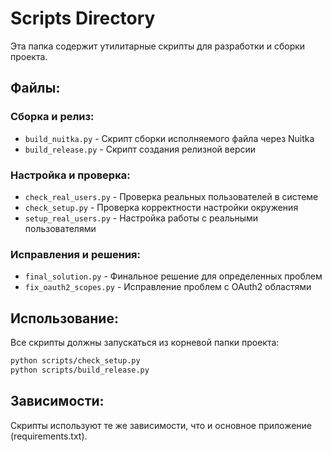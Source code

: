 # Scripts Directory

Эта папка содержит утилитарные скрипты для разработки и сборки проекта.

## Файлы:

### Сборка и релиз:
- `build_nuitka.py` - Скрипт сборки исполняемого файла через Nuitka
- `build_release.py` - Скрипт создания релизной версии

### Настройка и проверка:
- `check_real_users.py` - Проверка реальных пользователей в системе
- `check_setup.py` - Проверка корректности настройки окружения
- `setup_real_users.py` - Настройка работы с реальными пользователями

### Исправления и решения:
- `final_solution.py` - Финальное решение для определенных проблем
- `fix_oauth2_scopes.py` - Исправление проблем с OAuth2 областями

## Использование:

Все скрипты должны запускаться из корневой папки проекта:

```bash
python scripts/check_setup.py
python scripts/build_release.py
```

## Зависимости:

Скрипты используют те же зависимости, что и основное приложение (requirements.txt).
